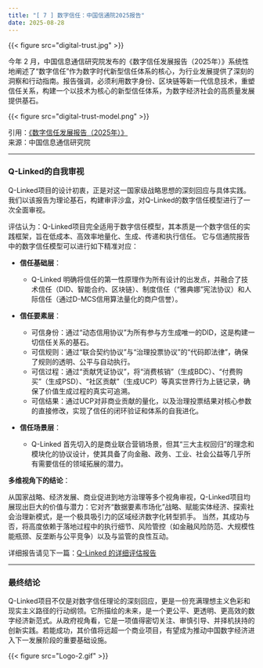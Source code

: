 ```yaml
---
title: "[ 7 ] 数字信任：中国信通院2025报告"
date: 2025-08-28
---
```


{{< figure src="digital-trust.jpg" >}}

今年 2 月，中国信息通信研究院发布的《数字信任发展报告（2025年）》系统性地阐述了“数字信任”作为数字时代新型信任体系的核心，为行业发展提供了深刻的洞察和行动指南。报告强调，必须利用数字身份、区块链等新一代信息技术，重塑信任关系，构建一个以技术为核心的新型信任体系，为数字经济社会的高质量发展提供基石。

{{< figure src="digital-trust-model.png" >}}

引用：[《数字信任发展报告（2025年）》](https://www.zwbdata.com/upfiles/attachment/2025/0227/e70caff8-1308-7041-bbfd-b5c3b518bffb.pdf)     
来源：中国信息通信研究院

---

### Q-Linked的自我审视

Q-Linked项目的设计初衷，正是对这一国家级战略思想的深刻回应与具体实践。我们以该报告为理论基石，构建审评沙盒，对Q-Linked的数字信任模型进行了一次全面审视。

评估认为：Q-Linked项目完全适用于数字信任模型，其本质是一个数字信任的实践框架，旨在低成本、高效率地量化、生成、传递和执行信任。
它与信通院报告中的数字信任模型可以进行如下精准对应：

*   **信任基础层**：
    *   Q-Linked 明确将信任的第一性原理作为所有设计的出发点，并融合了技术信任（DID、智能合约、区块链）、制度信任（“雅典娜”宪法协议）和人际信任（通过D-MCS信用算法量化的商户信誉）。

*   **信任要素层**：
    *   可信身份：通过“动态信用协议”为所有参与方生成唯一的DID，这是构建一切信任关系的基石。
    *   可信规则：通过“联合契约协议”与“治理投票协议”的“代码即法律”，确保了规则的透明、公平与自动执行。
    *   可信过程：通过“贡献凭证协议”，将“消费核销”（生成BDC）、“付费购买”（生成PSD）、“社区贡献”（生成UCP）等真实世界行为上链记录，确保了价值生成过程的真实可追溯。
    *   可信结果：通过UCP对非商业贡献的量化，以及治理投票结果对核心参数的直接修改，实现了信任的闭环验证和体系的自我进化。

*   **信任场景层**：
    *   Q-Linked 首先切入的是商业联合营销场景，但其“三大主权回归”的理念和模块化的协议设计，使其具备了向金融、政务、工业、社会公益等几乎所有需要信任的领域拓展的潜力。

**多维视角下的结论**：

从国家战略、经济发展、商业促进到地方治理等多个视角审视，Q-Linked项目均展现出巨大的价值与潜力：它对齐“数据要素市场化”战略、赋能实体经济、探索社会治理新模式，是一个极具吸引力的区域经济数字化转型抓手。
当然，其成功与否，将高度依赖于落地过程中的执行细节、风险管控（如金融风险防范、大规模性能瓶颈、反垄断与公平竞争）以及与监管的良性互动。

详细报告请见下一篇：[Q-Linked 的详细评估报告](https://www.q-linked.org/zh/posts/seventh-post/)

---

### 最终结论

Q-Linked项目不仅是对数字信任理论的深刻回应，更是一份充满理想主义色彩和现实主义路径的行动纲领。它所描绘的未来，是一个更公平、更透明、更高效的数字经济新范式。从政府视角看，它是一项值得密切关注、审慎引导、并择机扶持的创新实践。若能成功，其价值将远超一个商业项目，有望成为推动中国数字经济进入下一发展阶段的重要基础设施。

{{< figure src="Logo-2.gif" >}}